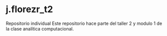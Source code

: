 # j.florezr_t2
Repositorio individual 
Este repositorio hace parte del taller 2 y modulo 1 de la clase analítica computacional.
